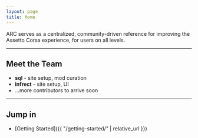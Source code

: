 ```yaml
---
layout: page
title: Home
---
```


ARC serves as a centralized, community-driven reference for improving the Assetto Corsa experience, for users on all levels.

---

## Meet the Team

- **sql** - site setup, mod curation
- **infrect** - site setup, UI
- ...more contributors to arrive soon

---

## Jump in

- [Getting Started]({{ "/getting-started/" | relative_url }})
